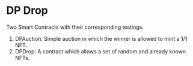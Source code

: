 # DP Drop

Two Smart Contracts with their corresponding testings.

1. DPAuction: Simple auction in which the winner is allowed to mint a 1/1 NFT.
1. DPDrop: A contract which allows a set of random and already known NFTs.
